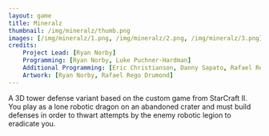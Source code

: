 ```yaml
---
layout: game
title: Mineralz
thumbnail: /img/mineralz/thumb.png
images: [/img/mineralz/1.png, /img/mineralz/2.png, /img/mineralz/3.png]
credits:
    Project Lead: [Ryan Norby]
    Programming: [Ryan Norby, Luke Puchner-Hardman]
    Additional Programming: [Eric Christianson, Danny Sapato, Rafael Rego Drumond]
    Artwork: [Ryan Norby, Rafael Rego Drumond]
---
```


A 3D tower defense variant based on the custom game from StarCraft II. You play as a lone robotic dragon on an abandoned crater and must build defenses in order to thwart attempts by the enemy robotic legion to eradicate you.

